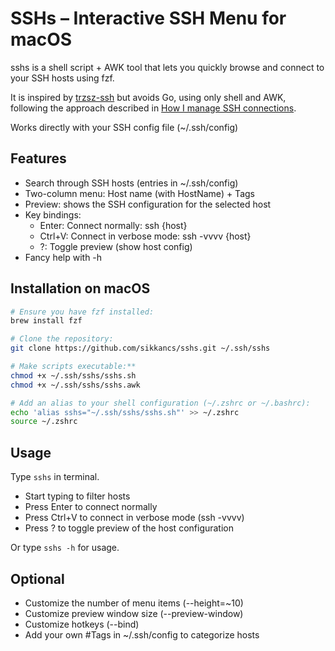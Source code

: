 # SSHs – Interactive SSH Menu for macOS

sshs is a shell script + AWK tool that lets you quickly browse and connect to your SSH hosts using fzf.

It is inspired by [trzsz-ssh](https://github.com/trzsz/trzsz-ssh) but avoids Go, using only shell and AWK, following the approach described in [How I manage SSH connections](https://hiphish.github.io/blog/2020/05/23/how-i-manage-ssh-connections/).

Works directly with your SSH config file (~/.ssh/config)


## Features
- Search through SSH hosts (entries in ~/.ssh/config)
- Two-column menu: Host name (with HostName) + Tags
- Preview: shows the SSH configuration for the selected host
- Key bindings:
    - Enter: Connect normally: ssh {host}
    - Ctrl+V: Connect in verbose mode: ssh -vvvv {host}
    - ?: Toggle preview (show host config)
- Fancy help with -h


## Installation on macOS

```bash
# Ensure you have fzf installed:
brew install fzf

# Clone the repository:
git clone https://github.com/sikkancs/sshs.git ~/.ssh/sshs

# Make scripts executable:**  
chmod +x ~/.ssh/sshs/sshs.sh
chmod +x ~/.ssh/sshs/sshs.awk

# Add an alias to your shell configuration (~/.zshrc or ~/.bashrc):
echo 'alias sshs="~/.ssh/sshs/sshs.sh"' >> ~/.zshrc
source ~/.zshrc
```

## Usage
Type `sshs` in terminal.
- Start typing to filter hosts
- Press Enter to connect normally
- Press Ctrl+V to connect in verbose mode (ssh -vvvv)
- Press ? to toggle preview of the host configuration

Or type `sshs -h` for usage.

## Optional
- Customize the number of menu items (--height=~10)
- Customize preview window size (--preview-window)
- Customize hotkeys (--bind)
- Add your own #Tags in ~/.ssh/config to categorize hosts